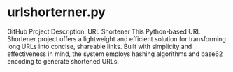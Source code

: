 # urlshorterner.py
GitHub Project Description: URL Shortener  This Python-based URL Shortener project offers a lightweight and efficient solution for transforming long URLs into concise, shareable links. Built with simplicity and effectiveness in mind, the system employs hashing algorithms and base62 encoding to generate shortened URLs. 

